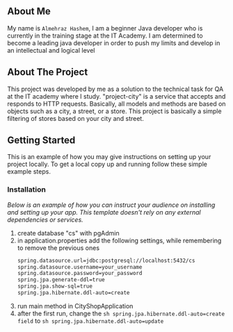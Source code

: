 ## About Me
My name is ```Almehraz Hashem```, I am a beginner Java developer who is currently in the training stage at the IT Academy. I am determined to become a leading java developer in order to push my limits and develop in an intellectual and logical level

<!-- ABOUT THE PROJECT -->
## About The Project

This project was developed by me as a solution to the technical task for QA at the IT academy where I study.
"project-city" is a service that accepts and responds to HTTP requests. Basically, all models and methods are based on objects such as a city, a street, or a store.
This project is basically a simple filtering of stores based on your city and street.


<!-- GETTING STARTED -->
## Getting Started

This is an example of how you may give instructions on setting up your project locally.
To get a local copy up and running follow these simple example steps.


### Installation

_Below is an example of how you can instruct your audience on installing and setting up your app. This template doesn't rely on any external dependencies or services._

1. create database "cs" with pgAdmin
2. in application.properties add the following settings, while remembering to remove the previous ones
   ```sh
   spring.datasource.url=jdbc:postgresql://localhost:5432/cs
   spring.datasource.username=your_username
   spring.datasource.password=your_password
   spring.jpa.generate-ddl=true
   spring.jpa.show-sql=true
   spring.jpa.hibernate.ddl-auto=create
   ```
3. run main method in CityShopApplication
4. after the first run, change the ```sh spring.jpa.hibernate.ddl-auto=create field``` to ```sh spring.jpa.hibernate.ddl-auto=update```

